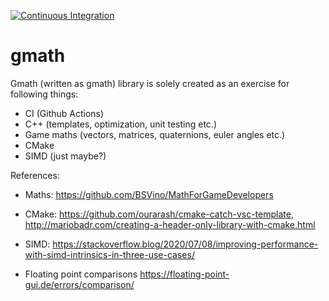 [![Continuous Integration](https://github.com/Pnikanti/gmath/actions/workflows/continuous-integration.yml/badge.svg?event=push)](https://github.com/Pnikanti/gmath/actions/workflows/continuous-integration.yml)
# gmath

Gmath (written as gmath) library is solely created as an exercise for following things:

* CI (Github Actions)
* C++ (templates, optimization, unit testing etc.)
* Game maths (vectors, matrices, quaternions, euler angles etc.)
* CMake
* SIMD (just maybe?)


References:

* Maths: https://github.com/BSVino/MathForGameDevelopers

* CMake: https://github.com/ourarash/cmake-catch-vsc-template, http://mariobadr.com/creating-a-header-only-library-with-cmake.html

* SIMD: https://stackoverflow.blog/2020/07/08/improving-performance-with-simd-intrinsics-in-three-use-cases/

* Floating point comparisons https://floating-point-gui.de/errors/comparison/
